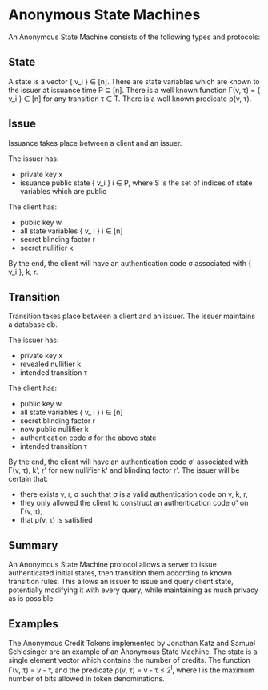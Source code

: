 # Anonymous State Machines

An Anonymous State Machine consists of the following types and protocols:

## State

A state is a vector { v\_i } ∈ [n]. There are state variables which are known
to the issuer at issuance time P ⊆ [n]. There is a well known function Γ(v, τ)
= { v\_i } ∈ [n] for any transition τ ∈ T. There is a well known predicate
ρ(v, τ).

## Issue

Issuance takes place between a client and an issuer.

The issuer has:
- private key x
- issuance public state { v\_i } i ∈ P, where S is the set of indices of state
  variables which are public

The client has:
- public key w
- all state variables { v\_ i } i ∈ \[n\]
- secret blinding factor r
- secret nullifier k

By the end, the client will have an authentication code σ associated with {
v\_i }, k, r.

## Transition

Transition takes place between a client and an issuer. The issuer maintains a
database db.

The issuer has:
- private key x
- revealed nullifier k
- intended transition τ

The client has:
- public key w
- all state variables { v\_ i } i ∈ \[n\]
- secret blinding factor r
- now public nullifier k
- authentication code σ for the above state
- intended transition τ

By the end, the client will have an authentication code σ' associated with Γ(v,
τ), k', r' for new nullifier k' and blinding factor r'. The issuer will be
certain that:
- there exists v, r, σ such that σ is a valid authentication code on v, k, r,
- they only allowed the client to construct an authentication code σ' on Γ(v,
  τ),
- that ρ(v, τ) is satisfied

## Summary

An Anonymous State Machine protocol allows a server to issue authenticated
initial states, then transition them according to known transition rules. This
allows an issuer to issue and query client state, potentially modifying it with
every query, while maintaining as much privacy as is possible.

## Examples

The Anonymous Credit Tokens implemented by Jonathan Katz and Samuel Schlesinger
are an example of an Anonymous State Machine. The state is a single element
vector which contains the number of credits. The function Γ(v, τ) = v - τ, and
the predicate ρ(v, τ) = v - τ ≤ 2<sup>l</sup>, where l is the maximum number of bits
allowed in token denominations.
